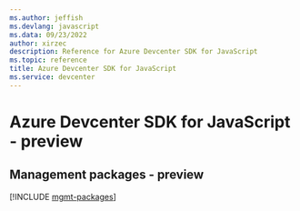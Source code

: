 ```yaml
---
ms.author: jeffish
ms.devlang: javascript
ms.data: 09/23/2022
author: xirzec
description: Reference for Azure Devcenter SDK for JavaScript
ms.topic: reference
title: Azure Devcenter SDK for JavaScript
ms.service: devcenter
---
```

# Azure Devcenter SDK for JavaScript - preview

## Management packages - preview
[!INCLUDE [mgmt-packages](devcenter-mgmt-index.md)]